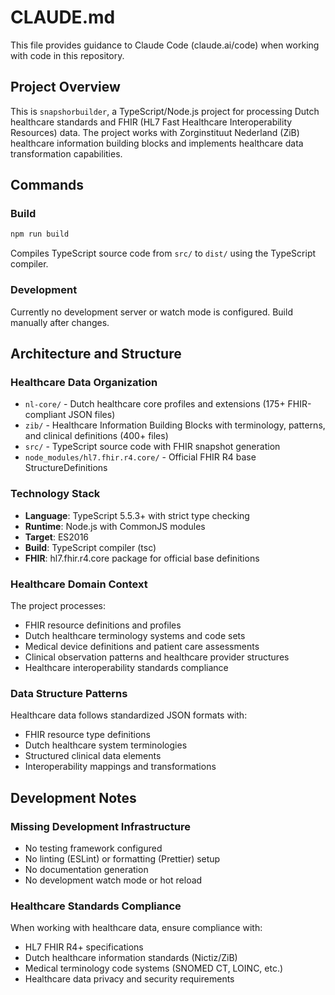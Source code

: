 # CLAUDE.md

This file provides guidance to Claude Code (claude.ai/code) when working with code in this repository.

## Project Overview

This is `snapshorbuilder`, a TypeScript/Node.js project for processing Dutch healthcare standards and FHIR (HL7 Fast Healthcare Interoperability Resources) data. The project works with Zorginstituut Nederland (ZiB) healthcare information building blocks and implements healthcare data transformation capabilities.

## Commands

### Build
```bash
npm run build
```
Compiles TypeScript source code from `src/` to `dist/` using the TypeScript compiler.

### Development
Currently no development server or watch mode is configured. Build manually after changes.

## Architecture and Structure

### Healthcare Data Organization
- `nl-core/` - Dutch healthcare core profiles and extensions (175+ FHIR-compliant JSON files)
- `zib/` - Healthcare Information Building Blocks with terminology, patterns, and clinical definitions (400+ files)
- `src/` - TypeScript source code with FHIR snapshot generation
- `node_modules/hl7.fhir.r4.core/` - Official FHIR R4 base StructureDefinitions

### Technology Stack
- **Language**: TypeScript 5.5.3+ with strict type checking
- **Runtime**: Node.js with CommonJS modules  
- **Target**: ES2016
- **Build**: TypeScript compiler (tsc)
- **FHIR**: hl7.fhir.r4.core package for official base definitions

### Healthcare Domain Context
The project processes:
- FHIR resource definitions and profiles
- Dutch healthcare terminology systems and code sets
- Medical device definitions and patient care assessments
- Clinical observation patterns and healthcare provider structures
- Healthcare interoperability standards compliance

### Data Structure Patterns
Healthcare data follows standardized JSON formats with:
- FHIR resource type definitions
- Dutch healthcare system terminologies
- Structured clinical data elements
- Interoperability mappings and transformations

## Development Notes

### Missing Development Infrastructure
- No testing framework configured
- No linting (ESLint) or formatting (Prettier) setup
- No documentation generation
- No development watch mode or hot reload

### Healthcare Standards Compliance
When working with healthcare data, ensure compliance with:
- HL7 FHIR R4+ specifications
- Dutch healthcare information standards (Nictiz/ZiB)
- Medical terminology code systems (SNOMED CT, LOINC, etc.)
- Healthcare data privacy and security requirements